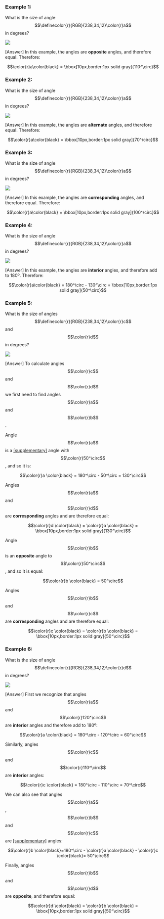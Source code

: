### Example 1:

What is the size of angle $$\definecolor{r}{RGB}{238,34,12}\color{r}a$$ in degrees?

![](opposite.png)

<hintLow>[Answer]
In this example, the angles are **opposite** angles, and therefore equal. Therefore:

$$\color{r}a\color{black} = \bbox[10px,border:1px solid gray]{110^\circ}$$
</hintLow>

### Example 2:

What is the size of angle $$\definecolor{r}{RGB}{238,34,12}\color{r}a$$ in degrees?

![](alternate.png)

<hintLow>[Answer]
In this example, the angles are **alternate** angles, and therefore equal. Therefore:

$$\color{r}a\color{black} = \bbox[10px,border:1px solid gray]{70^\circ}$$
</hintLow>

### Example 3:

What is the size of angle $$\definecolor{r}{RGB}{238,34,12}\color{r}a$$ in degrees?

![](corresponding.png)

<hintLow>[Answer]
In this example, the angles are **corresponding** angles, and therefore equal. Therefore:

$$\color{r}a\color{black} = \bbox[10px,border:1px solid gray]{100^\circ}$$
</hintLow>

### Example 4:

What is the size of angle $$\definecolor{r}{RGB}{238,34,12}\color{r}a$$ in degrees?

![](interior.png)

<hintLow>[Answer]
In this example, the angles are **interior** angles, and therefore add to 180º. Therefore:

$$\color{r}a\color{black} = 180^\circ - 130^\circ = \bbox[10px,border:1px solid gray]{50^\circ}$$
</hintLow>

### Example 5:

What is the size of angles $$\definecolor{r}{RGB}{238,34,12}\color{r}c$$ and $$\color{r}d$$ in degrees?

![](compound.png)

<hintLow>[Answer]
To calculate angles $$\color{r}c$$ and $$\color{r}d$$ we first need to find angles $$\color{r}a$$ and $$\color{r}b$$.

Angle $$\color{r}a$$ is a [[supplementary]]((qr,'Math/Geometry_1/AngleGroups/base/Supplementary',#00756F)) angle with $$\color{r}50^\circ$$, and so it is:

$$\color{r}a \color{black} = 180^\circ - 50^\circ = 130^\circ$$

Angles $$\color{r}a$$ and $$\color{r}d$$ are **corresponding** angles and are therefore equal:

$$\color{r}d \color{black} = \color{r}a \color{black} = \bbox[10px,border:1px solid gray]{130^\circ}$$

Angle $$\color{r}b$$ is an **opposite** angle to $$\color{r}50^\circ$$, and so it is equal:

$$\color{r}b \color{black} = 50^\circ$$

Angles $$\color{r}b$$ and $$\color{r}c$$ are **corresponding** angles and are therefore equal:

$$\color{r}c \color{black} = \color{r}b \color{black} = \bbox[10px,border:1px solid gray]{50^\circ}$$
</hintLow>

### Example 6:

What is the size of angle $$\definecolor{r}{RGB}{238,34,12}\color{r}d$$ in degrees?

![](triangle.png)

<hintLow>[Answer]
First we recognize that angles $$\color{r}a$$ and $$\color{r}120^\circ$$ are **interior** angles and therefore add to 180º:

$$\color{r}a \color{black} = 180^\circ - 120^\circ = 60^\circ$$

Similarly, angles $$\color{r}c$$ and $$\color{r}110^\circ$$ are **interior** angles:

$$\color{r}c \color{black} = 180^\circ - 110^\circ = 70^\circ$$

We can also see that angles $$\color{r}a$$, $$\color{r}b$$ and $$\color{r}c$$ are [[supplementary]]((qr,'Math/Geometry_1/AngleGroups/base/Supplementary',#00756F)) angles:

$$\color{r}b \color{black}=180^\circ - \color{r}a \color{black} - \color{r}c \color{black}= 50^\circ$$

Finally, angles $$\color{r}b$$ and $$\color{r}d$$ are **opposite**, and therefore equal:

$$\color{r}d \color{black} = \color{r}b \color{black} = \bbox[10px,border:1px solid gray]{50^\circ}$$
</hintLow>
